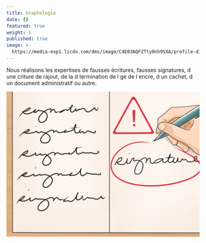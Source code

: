 ```yaml
---
title: Graphologie
date: {}
featured: true
weight: 1
published: true
image: >-
  https://media-exp1.licdn.com/dms/image/C4E03AQFZTty0nh9SXA/profile-displayphoto-shrink_800_800/0?e=1608163200&v=beta&t=K9UUvEPZCXwF3Z6J5HeCDqk9os9771OhOgsWZMU9hYg
---
```


Nous réalisons les expertises de fausses écritures, fausses signatures, d une criture de rajout, de la d termination de l ge de l encre, d un cachet,  d un document administratif ou autre.

![Graphologie Services](/images/6271c2e8b63847324d4d0c9413c5934e.jpg)

